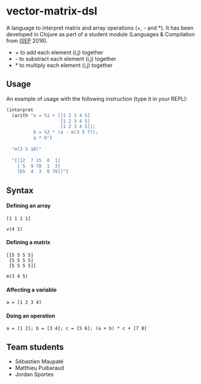 # vector-matrix-dsl

A language to interpret matrix and array operations (+, - and *). It has been developed in Clojure as part of a student module (Languages & Compilation from [ISEP](https://twitter.com/Isep) 2016).

- \+ to add each element (i,j) together
- \- to substract each element (i,j) together
- \* to multiply each element (i,j) together

## Usage

An example of usage with the following instruction (type it in your REPL):

```clojure
(interpret
  (arith "a = %1 + [[1 2 3 4 5]
                    [1 2 3 4 5]
                    [1 2 3 4 5]];
          b = %2 * (a - m(3 5 7));
          a * b")
  
  "m(3 5 10)"
  
  "[[12  7 15  0  1]
    [ 5  9 78  1  3]
    [65  4  3  0 78]]")
```

## Syntax

#### Defining an array

```
[1 1 1 1]
```

```
v(4 1)
```

#### Defining a matrix

```
[[5 5 5 5]
 [5 5 5 5]
 [5 5 5 5]]
```

```
m(3 4 5)
```

#### Affecting a variable

```
a = [1 2 3 4]
```

#### Doing an operation

```
a = [1 2]; b = [3 4]; c = [5 6]; (a + b) * c + [7 8]
```

## Team students

- Sébastien Maupaté
- Matthieu Puibaraud
- Jordan Sportes
